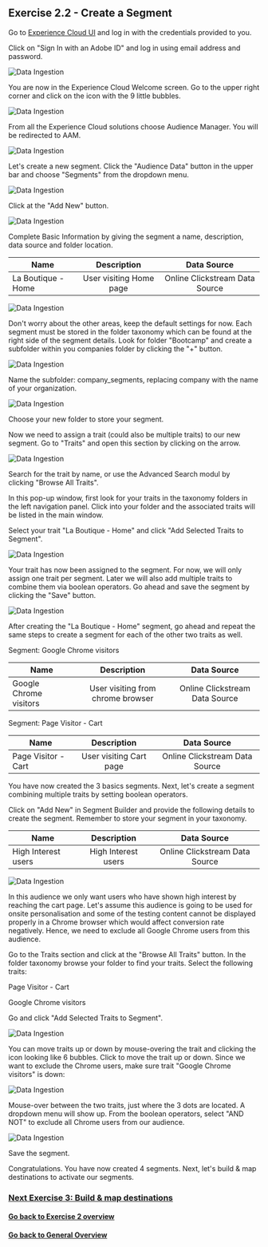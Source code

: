 ## Exercise 2.2 - Create a Segment

Go to [Experience Cloud UI](https://experiencecloud.adobe.com) and log in with the credentials provided to you. 

Click on "Sign In with an Adobe ID" and log in using email address and password.

![Data Ingestion](./images/login.png)

You are now in the Experience Cloud Welcome screen. Go to the upper right corner and click on the icon with the 9 little bubbles.

![Data Ingestion](./images/welcome.png)

From all the Experience Cloud solutions choose Audience Manager. You will be redirected to AAM.

![Data Ingestion](./images/aam-icon.png)

Let's create a new segment. Click the "Audience Data" button in the upper bar and choose "Segments" from the dropdown menu.

![Data Ingestion](./images/segment1.png)

Click at the "Add New" button.

![Data Ingestion](./images/segment2.png)

Complete Basic Information by giving the segment a name, description, data source and folder location. 

| Name              | Description     | Data Source  |
| ----------------- |:-------------:| :-----------------:|
| La Boutique - Home         | User visiting Home page          | Online Clickstream Data Source         |


![Data Ingestion](./images/segment3.png)

Don't worry about the other areas, keep the default settings for now. 
Each segment must be stored in the folder taxonomy which can be found at the right side of the segment details. Look for folder "Bootcamp" and create a subfolder within you companies folder by clicking the "+" button. 

![Data Ingestion](./images/segment4.png)

Name the subfolder: company_segments, replacing company with the name of your organization.

![Data Ingestion](./images/segment5.png)

Choose your new folder to store your segment.


Now we need to assign a trait (could also be multiple traits) to our new segment. 
Go to "Traits" and open this section by clicking on the arrow.

![Data Ingestion](./images/segment6.png)

Search for the trait by name, or use the Advanced Search modul by clicking "Browse All Traits".

In this pop-up window, first look for your traits in the taxonomy folders in the left navigation panel. 
Click into your folder and the associated traits will be listed in the main window. 

Select your trait "La Boutique - Home" and click "Add Selected Traits to Segment".

![Data Ingestion](./images/segment7.png)

Your trait has now been assigned to the segment. For now, we will only assign one trait per segment. Later we will also add multiple traits to combine them via boolean operators. Go ahead and save the segment by clicking the "Save" button.

![Data Ingestion](./images/segment8.png)

After creating the "La Boutique - Home" segment, go ahead and repeat the same steps to create a segment for each of the other two traits as well. 

Segment: Google Chrome visitors

| Name              | Description     | Data Source  |
| ----------------- |:-------------:| :-----------------:|
| Google Chrome visitors         | User visiting from chrome browser          | Online Clickstream Data Source         |

Segment: Page Visitor - Cart

| Name              | Description     | Data Source  |
| ----------------- |:-------------:| :-----------------:|
| Page Visitor - Cart         | User visiting Cart page          | Online Clickstream Data Source         |

You have now created the 3 basics segments. Next, let's create a segment combining multiple traits by setting boolean operators.

Click on "Add New" in Segment Builder and provide the following details to create the segment. Remember to store your segment in your taxonomy.

| Name              | Description     | Data Source  |
| ----------------- |:-------------:| :-----------------:|
| High Interest users         | High Interest users         | Online Clickstream Data Source         |

![Data Ingestion](./images/segment9.png)

In this audience we only want users who have shown high interest by reaching the cart page. Let's assume this audience is going to be used for onsite personalisation and some of the testing content cannot be displayed properly in a Chrome browser which would affect conversion rate negatively. Hence, we need to exclude all Google Chrome users from this audience. 

Go to the Traits section and click at the "Browse All Traits" button.
In the folder taxonomy browse your folder to find your traits. Select the following traits:

Page Visitor - Cart

Google Chrome visitors

Go and click "Add Selected Traits to Segment".

![Data Ingestion](./images/segment18.png)

You can move traits up or down by mouse-overing the trait and clicking the icon looking like 6 bubbles. Click to move the trait up or down. Since we want to exclude the Chrome users, make sure trait "Google Chrome visitors" is down:

![Data Ingestion](./images/segment14.png)

Mouse-over between the two traits, just where the 3 dots are located. A dropdown menu will show up. From the boolean operators, select "AND NOT" to exclude all Chrome users from our audience.

![Data Ingestion](./images/segment15.png)

Save the segment.

Congratulations. You have now created 4 segments. Next, let's build & map destinations to activate our segments.

### [Next Exercise 3: Build & map destinations](../destinations)
#### [Go back to Exercise 2 overview](./README.md)
#### [Go back to General Overview](../README.md)


